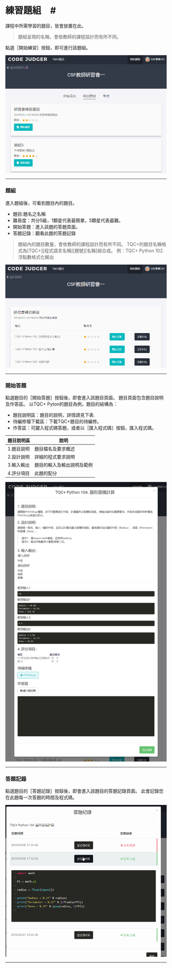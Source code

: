 # 練習題組　#

課程中所需學習的題目，皆會放置在此。

> 題組呈現的名稱，會依教師的課程設計而有所不同。

點選［開始練習］按鈕，即可進行該題組。

![](/assets/cjmds01myclass-02-exercises-01.png)

---

### 題組 ### 

進入題組後，可看到題目內的題目。

* 題目:題名之名稱
* 難易度：共分5級，1顆星代表最簡單，5顆星代表最難。
* 開始答題：進入該題的答題頁面。
* 答題記錄：觀看此題的答題記錄

> 題組內的題目數量，會依教師的課程設計而有所不同。
 TQC+的題目名稱格式為[TQC+][程式語言名稱][題號][名稱]組合成。
例：TQC+ Python 102. 浮點數格式化輸出

![](/assets/cjmds01myclass-02-exercises-02.png)

---

### 開始答題 ### 

點選題目的［開始答題］按鈕後，即會進入該題目頁面。
題目頁面包含題目說明及作答區。
以TQC+ Pyton的題目為例，題目的結構為：
* 題目說明區：題目的說明，詳情請見下表.
* 待編修檔下載區：下載TQC+題目的待編修。
* 作答區：可鍵入程式碼答題，或者以［匯入程式碼］按鈕，匯入程式碼。

| 題目說明區 | 說明                      |
| --------- | ------------------------- |
| 1.題目說明 | 題目檔名及要求概述         |
| 2.設計說明 | 詳細的程式要求說明         |
| 3.輸入輸出 | 題目的輸入及輸出說明及範例  |
| 4.評分項目 | 此題的配分                |


![](/assets/cjmds01myclass-02-exercises-03.png)

---

### 答題記錄 ### 

點選題目的［答題記錄］按鈕後，即會進入該題目的答題記錄頁面。
此會記錄您在此題每一次答題的時間及程式碼。

![](/assets/TEST.gif)


---



